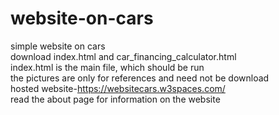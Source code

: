# website-on-cars
simple website on cars  
download index.html and car_financing_calculator.html  
index.html is the main file, which should be run   
the pictures are only for references and need not be download  
hosted website-https://websitecars.w3spaces.com/   
read the about page for information on the website
